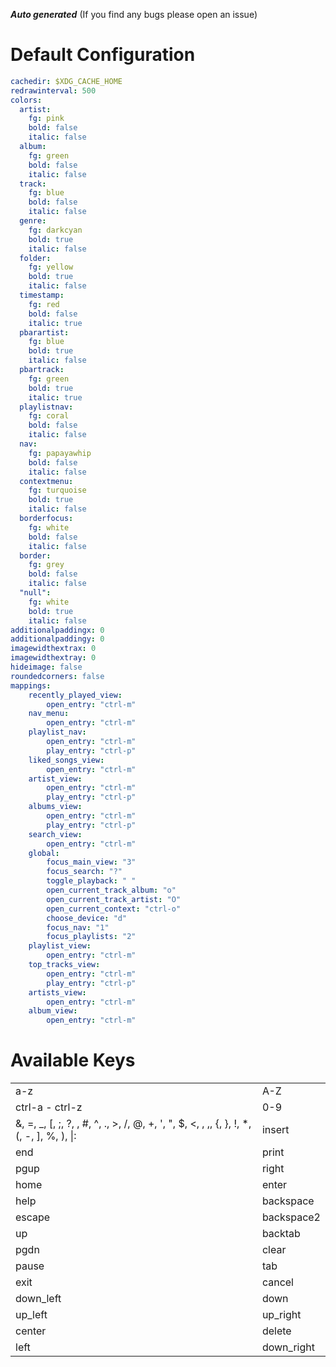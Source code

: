 ***Auto generated*** (If you find any bugs please open an issue)
# Default Configuration
```yml
cachedir: $XDG_CACHE_HOME
redrawinterval: 500
colors:
  artist:
    fg: pink
    bold: false
    italic: false
  album:
    fg: green
    bold: false
    italic: false
  track:
    fg: blue
    bold: false
    italic: false
  genre:
    fg: darkcyan
    bold: true
    italic: false
  folder:
    fg: yellow
    bold: true
    italic: false
  timestamp:
    fg: red
    bold: false
    italic: true
  pbarartist:
    fg: blue
    bold: true
    italic: false
  pbartrack:
    fg: green
    bold: true
    italic: true
  playlistnav:
    fg: coral
    bold: false
    italic: false
  nav:
    fg: papayawhip
    bold: false
    italic: false
  contextmenu:
    fg: turquoise
    bold: true
    italic: false
  borderfocus:
    fg: white
    bold: false
    italic: false
  border:
    fg: grey
    bold: false
    italic: false
  "null":
    fg: white
    bold: true
    italic: false
additionalpaddingx: 0
additionalpaddingy: 0
imagewidthextrax: 0
imagewidthextray: 0
hideimage: false
roundedcorners: false
mappings:
    recently_played_view:
        open_entry: "ctrl-m"
    nav_menu:
        open_entry: "ctrl-m"
    playlist_nav:
        open_entry: "ctrl-m"
        play_entry: "ctrl-p"
    liked_songs_view:
        open_entry: "ctrl-m"
    artist_view:
        open_entry: "ctrl-m"
        play_entry: "ctrl-p"
    albums_view:
        open_entry: "ctrl-m"
        play_entry: "ctrl-p"
    search_view:
        open_entry: "ctrl-m"
    global:
        focus_main_view: "3"
        focus_search: "?"
        toggle_playback: " "
        open_current_track_album: "o"
        open_current_track_artist: "O"
        open_current_context: "ctrl-o"
        choose_device: "d"
        focus_nav: "1"
        focus_playlists: "2"
    playlist_view:
        open_entry: "ctrl-m"
    top_tracks_view:
        open_entry: "ctrl-m"
        play_entry: "ctrl-p"
    artists_view:
        open_entry: "ctrl-m"
    album_view:
        open_entry: "ctrl-m"
```
# Available Keys
|||
|--|--|
|a-z|A-Z|
|ctrl-a - ctrl-z|0-9|
|&, =, _, [, ;, ?,  , #, ^, ., >, /, @, +, ', ", $, <, \, ,, {, }, !, *, (, -, ], %, ), \|:|insert|
|end|print|
|pgup|right|
|home|enter|
|help|backspace|
|escape|backspace2|
|up|backtab|
|pgdn|clear|
|pause|tab|
|exit|cancel|
|down_left|down|
|up_left|up_right|
|center|delete|
|left|down_right|
